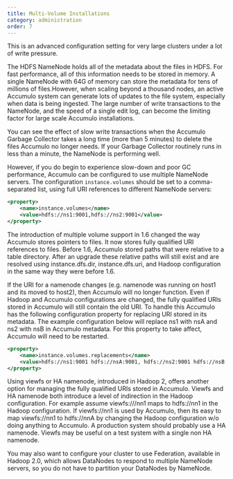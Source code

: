 ```yaml
---
title: Multi-Volume Installations
category: administration
order: 7
---
```


This is an advanced configuration setting for very large clusters
under a lot of write pressure.

The HDFS NameNode holds all of the metadata about the files in
HDFS. For fast performance, all of this information needs to be stored
in memory.  A single NameNode with 64G of memory can store the
metadata for tens of millions of files.However, when scaling beyond a
thousand nodes, an active Accumulo system can generate lots of updates
to the file system, especially when data is being ingested.  The large
number of write transactions to the NameNode, and the speed of a
single edit log, can become the limiting factor for large scale
Accumulo installations.

You can see the effect of slow write transactions when the Accumulo
Garbage Collector takes a long time (more than 5 minutes) to delete
the files Accumulo no longer needs.  If your Garbage Collector
routinely runs in less than a minute, the NameNode is performing well.

However, if you do begin to experience slow-down and poor GC
performance, Accumulo can be configured to use multiple NameNode
servers.  The configuration `instance.volumes` should be set to a
comma-separated list, using full URI references to different NameNode
servers:

```xml
<property>
    <name>instance.volumes</name>
    <value>hdfs://ns1:9001,hdfs://ns2:9001</value>
</property>
```

The introduction of multiple volume support in 1.6 changed the way Accumulo
stores pointers to files.  It now stores fully qualified URI references to
files.  Before 1.6, Accumulo stored paths that were relative to a table
directory.   After an upgrade these relative paths will still exist and are
resolved using instance.dfs.dir, instance.dfs.uri, and Hadoop configuration in
the same way they were before 1.6.

If the URI for a namenode changes (e.g. namenode was running on host1 and its
moved to host2), then Accumulo will no longer function.  Even if Hadoop and
Accumulo configurations are changed, the fully qualified URIs stored in
Accumulo will still contain the old URI.  To handle this Accumulo has the
following configuration property for replacing URI stored in its metadata.  The
example configuration below will replace ns1 with nsA and ns2 with nsB in
Accumulo metadata.  For this property to take affect, Accumulo will need to be
restarted.

```xml
<property>
    <name>instance.volumes.replacements</name>
    <value>hdfs://ns1:9001 hdfs://nsA:9001, hdfs://ns2:9001 hdfs://nsB:9001</value>
</property>
```

Using viewfs or HA namenode, introduced in Hadoop 2, offers another option for
managing the fully qualified URIs stored in Accumulo.  Viewfs and HA namenode
both introduce a level of indirection in the Hadoop configuration.   For
example assume viewfs:///nn1 maps to hdfs://nn1 in the Hadoop configuration.
If viewfs://nn1 is used by Accumulo, then its easy to map viewfs://nn1 to
hdfs://nnA by changing the Hadoop configuration w/o doing anything to Accumulo.
A production system should probably use a HA namenode.  Viewfs may be useful on
a test system with a single non HA namenode.

You may also want to configure your cluster to use Federation,
available in Hadoop 2.0, which allows DataNodes to respond to multiple
NameNode servers, so you do not have to partition your DataNodes by
NameNode.
